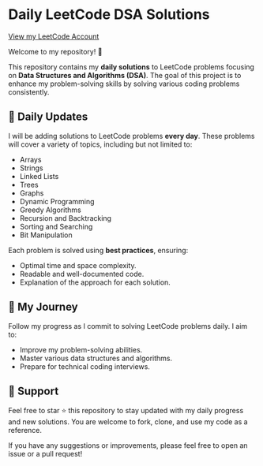 # Daily LeetCode DSA Solutions

[View my LeetCode Account](https://leetcode.com/u/ShubhmiTTaL/)

Welcome to my repository! 🚀

This repository contains my **daily solutions** to LeetCode problems focusing on **Data Structures and Algorithms (DSA)**. The goal of this project is to enhance my problem-solving skills by solving various coding problems consistently.

## 📅 Daily Updates

I will be adding solutions to LeetCode problems **every day**. These problems will cover a variety of topics, including but not limited to:

- Arrays
- Strings
- Linked Lists
- Trees
- Graphs
- Dynamic Programming
- Greedy Algorithms
- Recursion and Backtracking
- Sorting and Searching
- Bit Manipulation

Each problem is solved using **best practices**, ensuring:

- Optimal time and space complexity.
- Readable and well-documented code.
- Explanation of the approach for each solution.

## 📖 My Journey

Follow my progress as I commit to solving LeetCode problems daily. I aim to:

- Improve my problem-solving abilities.
- Master various data structures and algorithms.
- Prepare for technical coding interviews.

## 🌟 Support

Feel free to star ⭐ this repository to stay updated with my daily progress and new solutions. You are welcome to fork, clone, and use my code as a reference.

If you have any suggestions or improvements, please feel free to open an issue or a pull request!
